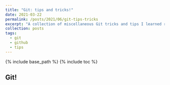 ```yaml
---
title: "Git: tips and tricks!"
date: 2021-03-22
permalink: /posts/2021/06/git-tips-tricks
excerpt: "A collection of miscellaneous Git tricks and tips I learned recently.<br>"
collection: posts
tags:
  - git
  - github
  - tips
---
```


{% include base_path %}
{% include toc %}

## Git!
